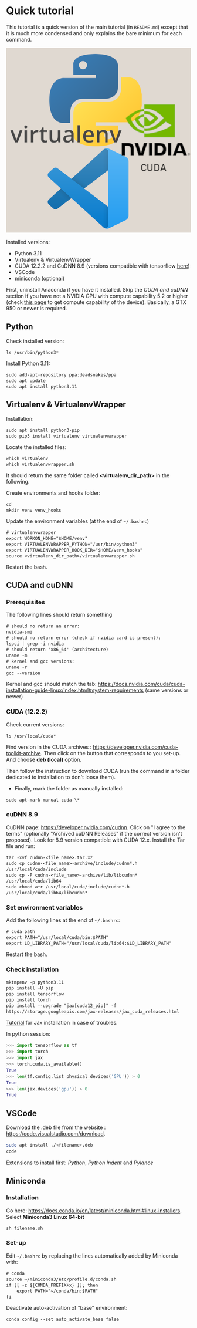 # Quick tutorial

This tutorial is a quick version of the main tutorial (in `README.md`) except that it is much more condensed and only explains the bare minimum for each command.

![alt text](./docs/logos.png)

Installed versions:

* Python 3.11
* Virtualenv & VirtualenvWrapper
* CUDA 12.2.2 and CuDNN 8.9 (versions compatible with tensorflow [here](https://www.tensorflow.org/install/source?hl=en#gpu))
* VSCode
* miniconda (optional)

First, uninstall Anaconda if you have it installed. Skip the *CUDA and cuDNN* section if you have not a NVIDIA GPU with compute capability 5.2 or higher (check [this page](https://developer.nvidia.com/cuda-gpus#collapse4) to get compute capability of the device). Basically, a GTX 950 or newer is required.

## Python

Check installed version:

```script
ls /usr/bin/python3*
```

Install Python 3.11:

```script
sudo add-apt-repository ppa:deadsnakes/ppa
sudo apt update
sudo apt install python3.11
```

## Virtualenv & VirtualenvWrapper

Installation:

```script
sudo apt install python3-pip
sudo pip3 install virtualenv virtualenvwrapper
```

Locate the installed files:

```script
which virtualenv
which virtualenvwrapper.sh
```

It should return the same folder called **<virtualenv_dir_path>** in the following.

Create environments and hooks folder:

```script
cd
mkdir venv venv_hooks
```

Update the environment variables (at the end of `~/.bashrc`)

```nano
# virtualenvwrapper
export WORKON_HOME="$HOME/venv"
export VIRTUALENVWRAPPER_PYTHON="/usr/bin/python3"
export VIRTUALENVWRAPPER_HOOK_DIR="$HOME/venv_hooks"
source <virtualenv_dir_path>/virtualenvwrapper.sh
```

Restart the bash.

## CUDA and cuDNN

### Prerequisites

The following lines should return something

```script
# should no return an error:
nvidia-smi
# should no return error (check if nvidia card is present):
lspci | grep -i nvidia
# should return 'x86_64' (architecture)
uname -m
# kernel and gcc versions:
uname -r
gcc --version
```

Kernel and gcc should match the tab: <https://docs.nvidia.com/cuda/cuda-installation-guide-linux/index.html#system-requirements> (same versions or newer)

### CUDA (12.2.2)

Check current versions:

```script
ls /usr/local/cuda*
```

Find version in the CUDA archives : <https://developer.nvidia.com/cuda-toolkit-archive>. Then click on the button that corresponds to you set-up. And choose **deb (local)** option.

Then follow the instruction to download CUDA (run the command in a folder dedicated to installation to don't loose them).

* Finally, mark the folder as manually installed:

```script
sudo apt-mark manual cuda-\*
```

### cuDNN 8.9

CuDNN page: <https://developer.nvidia.com/cudnn>. Click on "I agree to the terms" (optionally "Archived
cuDNN Releases" if the correct version isn't proposed). Look for 8.9 version compatible with CUDA
12.x. Install the Tar file and run:

```script
tar -xvf cudnn-<file_name>.tar.xz
sudo cp cudnn-<file_name>-archive/include/cudnn*.h /usr/local/cuda/include
sudo cp -P cudnn-<file_name>-archive/lib/libcudnn* /usr/local/cuda/lib64
sudo chmod a+r /usr/local/cuda/include/cudnn*.h /usr/local/cuda/lib64/libcudnn*
```

### Set environment variables

Add the following lines at the end of `~/.bashrc`:

```nano
# cuda path
export PATH="/usr/local/cuda/bin:$PATH"
export LD_LIBRARY_PATH="/usr/local/cuda/lib64:$LD_LIBRARY_PATH"
```

Restart the bash.

### Check installation

```script
mktmpenv -p python3.11
pip install -U pip
pip install tensorflow
pip install torch
pip install --upgrade "jax[cuda12_pip]" -f https://storage.googleapis.com/jax-releases/jax_cuda_releases.html
```

[Tutorial](https://github.com/google/jax#installation) for Jax installation in case of troubles.

In python session:

```python
>>> import tensorflow as tf
>>> import torch
>>> import jax
>>> torch.cuda.is_available()
True
>>> len(tf.config.list_physical_devices('GPU')) > 0
True
>>> len(jax.devices('gpu')) > 0
True
```

## VSCode

Download the .deb file from the website : <https://code.visualstudio.com/download>.

```bash
sudo apt install ./<filename>.deb
code
```

Extensions to install first: *Python*, *Python Indent* and *Pylance*

## Miniconda

### Installation

Go here: <https://docs.conda.io/en/latest/miniconda.html#linux-installers>. Select **Miniconda3 Linux 64-bit**

```script
sh filename.sh
```

### Set-up

Edit `~/.bashrc` by replacing the lines automatically added by Miniconda with:

```nano
# conda
source ~/miniconda3/etc/profile.d/conda.sh
if [[ -z ${CONDA_PREFIX+x} ]]; then
    export PATH="~/conda/bin:$PATH"
fi
```

Deactivate auto-activation of "base" environment:

```script
conda config --set auto_activate_base false
```
